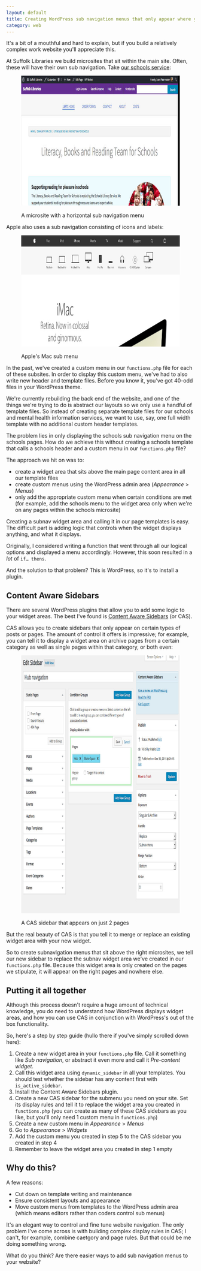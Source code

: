 ```yaml
---
layout: default
title: Creating WordPress sub navigation menus that only appear where you need them
category: web
---
```


It's a bit of a mouthful and hard to explain, but if you build a relatively complex work website you'll appreciate this.

At Suffolk Libraries we build microsites that sit within the main site. Often, these will have their own sub navigation. Take <a href="http://suffolklibraries.co.uk/community-services/literacy-books-and-reading-team-for-schools">our schools service</a>:

<figure class="figure">

<img src="/images/lbarts-subnav.jpg" alt="Screenshot of the Suffolk Libraries website" width="800" height="347">

<figcaption class="figcaption"><p>A microsite with a horizontal sub navigation menu</p></figcaption>

</figure>

Apple also uses a sub navigation consisting of icons and labels:

<figure class="figure">

<img src="/images/apple-submenu.jpg" alt="Screenshot of the Apple website" width="800" height="297">

<figcaption class="figcaption"><p>Apple's Mac sub menu</p></figcaption>

</figure>

In the past, we've created a custom menu in our <code>functions.php</code> file for each of these subsites. In order to display this custom menu, we've had to also write new header and template files. Before you know it, you've got 40-odd files in your WordPress theme.

We're currently rebuilding the back end of the website, and one of the things we're trying to do is abstract our layouts so we only use a handful of template files. So instead of creating separate template files for our schools and mental health information services, we want to use, say, one full width template with no additional custom header templates.

The problem lies in only displaying the schools sub navigation menu on the schools pages. How do we achieve this without creating a schools template that calls a schools header and a custom menu in our <code>functions.php</code> file?

The approach we hit on was to:
<ul>
	<li>create a widget area that sits above the main page content area in all our template files</li>
	<li>create custom menus using the WordPress admin area (<em>Appearance </em>&gt; <em>Menus</em>)</li>
	<li>only add the appropriate custom menu when certain conditions are met (for example, add the schools menu to the widget area only when we're on any pages within the schools microsite)</li>
</ul>
Creating a subnav widget area and calling it in our page templates is easy. The difficult part is adding logic that controls when the widget displays anything, and what it displays.

Originally, I considered writing a function that went through all our logical options and displayed a menu accordingly. However, this soon resulted in a <em>lot</em> of <code>if… thens</code>.

And the solution to that problem? This is WordPress, so it's to install a plugin.
<h2>Content Aware Sidebars</h2>
There are several WordPress plugins that allow you to add some logic to your widget areas. The best I've found is <a href="https://en-gb.wordpress.org/plugins/content-aware-sidebars/">Content Aware Sidebars</a> (or CAS).

CAS allows you to create sidebars that only appear on certain types of posts or pages. The amount of control it offers is impressive; for example, you can tell it to display a widget area on archive pages from a certain category as well as single pages within that category, or both even:

<figure class="figure">

<img src="/images/cas.jpg" alt="Screenshot of the WordPress admin area" width="800" height="688" />

<figcaption class="figcaption"><p>A CAS sidebar that appears on just 2 pages</p></figcaption>

</figure>

But the real beauty of CAS is that you tell it to merge or replace an existing widget area with your new widget.

So to create subnavigation menus that sit above the right microsites, we tell our new sidebar to replace the subnav widget area we've created in our <code>functions.php</code> file. Because this widget area is only created on the pages we stipulate, it will appear on the right pages and nowhere else.
<h2>Putting it all together</h2>
Although this process doesn't require a huge amount of technical knowledge, you do need to understand how WordPress displays widget areas, and how you can use CAS in conjunction with WordPress's out of the box functionality.

So, here's a step by step guide (hullo there if you've simply scrolled down here):
<ol>
	<li>Create a new widget area in your <code>functions.php</code> file. Call it something like <em>Sub navigation</em>, or abstract it even more and call it <em>Pre-content widget</em>.</li>
	<li>Call this widget area using <code>dynamic_sidebar</code> in all your templates. You should test whether the sidebar has any content first with <code>is_active_sidebar</code>.</li>
	<li>Install the Content Aware Sidebars plugin.</li>
	<li>Create a new CAS sidebar for the submenu you need on your site. Set its display rules and tell it to replace the widget area you created in <code>functions.php</code> (you can create as many of these CAS sidebars as you like, but you'll only need 1 custom menu in <code>functions.php</code>)</li>
	<li>Create a new custom menu in <em>Appearance</em> &gt; <em>Menus</em></li>
	<li>Go to <em>Appearance</em> &gt; <em>Widgets</em></li>
	<li>Add the custom menu you created in step 5 to the CAS sidebar you created in step 4</li>
	<li>Remember to leave the widget area you created in step 1 empty</li>
</ol>
<h2>Why do this?</h2>
A few reasons:
<ul>
	<li>Cut down on template writing and maintenance</li>
	<li>Ensure consistent layouts and appearance</li>
	<li>Move custom menus from templates to the WordPress admin area (which means editors rather than coders control sub menus)</li>
</ul>
It's an elegant way to control and fine tune website navigation. The only problem I've come across is with building complex display rules in CAS; I can't, for example, combine caetgory and page rules. But that could be me doing something wrong.

What do you think? Are there easier ways to add sub navigation menus to your website?
